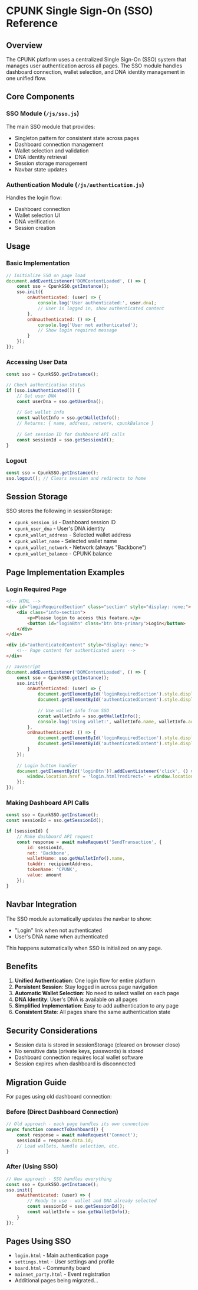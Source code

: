 # CPUNK Single Sign-On (SSO) Reference

## Overview

The CPUNK platform uses a centralized Single Sign-On (SSO) system that manages user authentication across all pages. The SSO module handles dashboard connection, wallet selection, and DNA identity management in one unified flow.

## Core Components

### SSO Module (`/js/sso.js`)

The main SSO module that provides:
- Singleton pattern for consistent state across pages
- Dashboard connection management
- Wallet selection and validation
- DNA identity retrieval
- Session storage management
- Navbar state updates

### Authentication Module (`/js/authentication.js`)

Handles the login flow:
- Dashboard connection
- Wallet selection UI
- DNA verification
- Session creation

## Usage

### Basic Implementation

```javascript
// Initialize SSO on page load
document.addEventListener('DOMContentLoaded', () => {
    const sso = CpunkSSO.getInstance();
    sso.init({
        onAuthenticated: (user) => {
            console.log('User authenticated:', user.dna);
            // User is logged in, show authenticated content
        },
        onUnauthenticated: () => {
            console.log('User not authenticated');
            // Show login required message
        }
    });
});
```

### Accessing User Data

```javascript
const sso = CpunkSSO.getInstance();

// Check authentication status
if (sso.isAuthenticated()) {
    // Get user DNA
    const userDna = sso.getUserDna();
    
    // Get wallet info
    const walletInfo = sso.getWalletInfo();
    // Returns: { name, address, network, cpunkBalance }
    
    // Get session ID for dashboard API calls
    const sessionId = sso.getSessionId();
}
```

### Logout

```javascript
const sso = CpunkSSO.getInstance();
sso.logout(); // Clears session and redirects to home
```

## Session Storage

SSO stores the following in sessionStorage:
- `cpunk_session_id` - Dashboard session ID
- `cpunk_user_dna` - User's DNA identity
- `cpunk_wallet_address` - Selected wallet address
- `cpunk_wallet_name` - Selected wallet name
- `cpunk_wallet_network` - Network (always "Backbone")
- `cpunk_wallet_balance` - CPUNK balance

## Page Implementation Examples

### Login Required Page

```html
<!-- HTML -->
<div id="loginRequiredSection" class="section" style="display: none;">
    <div class="info-section">
        <p>Please login to access this feature.</p>
        <button id="loginBtn" class="btn btn-primary">Login</button>
    </div>
</div>

<div id="authenticatedContent" style="display: none;">
    <!-- Page content for authenticated users -->
</div>
```

```javascript
// JavaScript
document.addEventListener('DOMContentLoaded', () => {
    const sso = CpunkSSO.getInstance();
    sso.init({
        onAuthenticated: (user) => {
            document.getElementById('loginRequiredSection').style.display = 'none';
            document.getElementById('authenticatedContent').style.display = 'block';
            
            // Use wallet info from SSO
            const walletInfo = sso.getWalletInfo();
            console.log('Using wallet:', walletInfo.name, walletInfo.address);
        },
        onUnauthenticated: () => {
            document.getElementById('loginRequiredSection').style.display = 'block';
            document.getElementById('authenticatedContent').style.display = 'none';
        }
    });
    
    // Login button handler
    document.getElementById('loginBtn')?.addEventListener('click', () => {
        window.location.href = 'login.html?redirect=' + window.location.pathname;
    });
});
```

### Making Dashboard API Calls

```javascript
const sso = CpunkSSO.getInstance();
const sessionId = sso.getSessionId();

if (sessionId) {
    // Make dashboard API request
    const response = await makeRequest('SendTransaction', {
        id: sessionId,
        net: 'Backbone',
        walletName: sso.getWalletInfo().name,
        toAddr: recipientAddress,
        tokenName: 'CPUNK',
        value: amount
    });
}
```

## Navbar Integration

The SSO module automatically updates the navbar to show:
- "Login" link when not authenticated
- User's DNA name when authenticated

This happens automatically when SSO is initialized on any page.

## Benefits

1. **Unified Authentication**: One login flow for entire platform
2. **Persistent Session**: Stay logged in across page navigation
3. **Automatic Wallet Selection**: No need to select wallet on each page
4. **DNA Identity**: User's DNA is available on all pages
5. **Simplified Implementation**: Easy to add authentication to any page
6. **Consistent State**: All pages share the same authentication state

## Security Considerations

- Session data is stored in sessionStorage (cleared on browser close)
- No sensitive data (private keys, passwords) is stored
- Dashboard connection requires local wallet software
- Session expires when dashboard is disconnected

## Migration Guide

For pages using old dashboard connection:

### Before (Direct Dashboard Connection)
```javascript
// Old approach - each page handles its own connection
async function connectToDashboard() {
    const response = await makeRequest('Connect');
    sessionId = response.data.id;
    // Load wallets, handle selection, etc.
}
```

### After (Using SSO)
```javascript
// New approach - SSO handles everything
const sso = CpunkSSO.getInstance();
sso.init({
    onAuthenticated: (user) => {
        // Ready to use - wallet and DNA already selected
        const sessionId = sso.getSessionId();
        const walletInfo = sso.getWalletInfo();
    }
});
```

## Pages Using SSO

- `login.html` - Main authentication page
- `settings.html` - User settings and profile
- `board.html` - Community board
- `mainnet_party.html` - Event registration
- Additional pages being migrated...